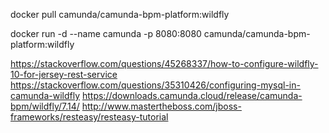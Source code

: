 docker pull camunda/camunda-bpm-platform:wildfly

docker run -d --name camunda -p 8080:8080 camunda/camunda-bpm-platform:wildfly



https://stackoverflow.com/questions/45268337/how-to-configure-wildfly-10-for-jersey-rest-service
https://stackoverflow.com/questions/35310426/configuring-mysql-in-camunda-wildfly
https://downloads.camunda.cloud/release/camunda-bpm/wildfly/7.14/
http://www.mastertheboss.com/jboss-frameworks/resteasy/resteasy-tutorial

